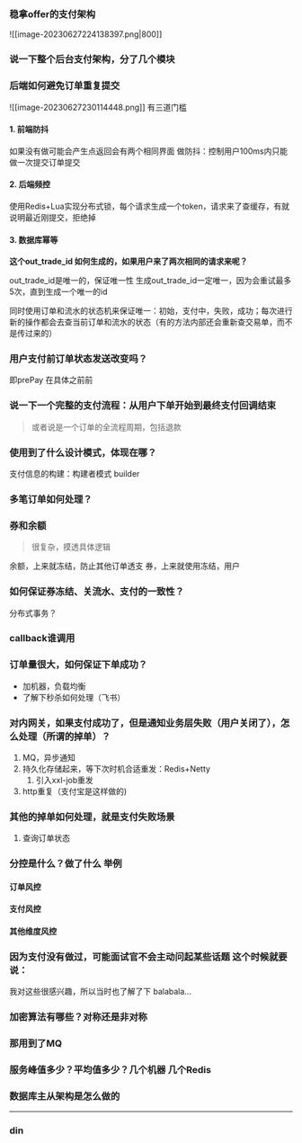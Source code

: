 ### 稳拿offer的支付架构
![[image-20230627224138397.png|800]]

### 说一下整个后台支付架构，分了几个模块

### 后端如何避免订单重复提交
![[image-20230627230114448.png]]
有三道门槛
#### 1. 前端防抖
如果没有做可能会产生点返回会有两个相同界面
做防抖：控制用户100ms内只能做一次提交订单提交
#### 2. 后端频控
使用Redis+Lua实现分布式锁，每个请求生成一个token，请求来了查缓存，有就说明最近刚提交，拒绝掉
#### 3. 数据库幂等
**这个out_trade_id 如何生成的，如果用户来了两次相同的请求来呢？**

out_trade_id是唯一的，保证唯一性
生成out_trade_id一定唯一，因为会重试最多5次，直到生成一个唯一的id

同时使用订单和流水的状态机来保证唯一：初始，支付中，失败，成功；每次进行新的操作都会去查当前订单和流水的状态（有的方法内部还会重新查交易单，而不是传过来的）

### 用户支付前订单状态发送改变吗？
即prePay 在具体之前前

### 说一下一个完整的支付流程：从用户下单开始到最终支付回调结束
> 或者说是一个订单的全流程周期，包括退款

### 使用到了什么设计模式，体现在哪？
支付信息的构建：构建者模式 builder

### 多笔订单如何处理？

### 券和余额
> 很复杂，摸透具体逻辑

余额，上来就冻结，防止其他订单透支
券，上来就使用冻结，用户
### 如何保证券冻结、关流水、支付的一致性？
分布式事务？


### callback谁调用

### 订单量很大，如何保证下单成功？
- 加机器，负载均衡
- 了解下秒杀如何处理（飞书）

### 对内网关，如果支付成功了，但是通知业务层失败（用户关闭了），怎么处理（所谓的掉单）？
1. MQ，异步通知
2. 持久化存储起来，等下次时机合适重发：Redis+Netty
	1. 引入xxl-job重发
3. http重复（支付宝是这样做的)

### 其他的掉单如何处理，就是支付失败场景
1. 查询订单状态


### 分控是什么？做了什么 举例
#### 订单风控

#### 支付风控

#### 其他维度风控
### 因为支付没有做过，可能面试官不会主动问起某些话题 这个时候就要说：
我对这些很感兴趣，所以当时也了解了下 balabala...

### 加密算法有哪些？对称还是非对称

### 那用到了MQ

### 服务峰值多少？平均值多少？几个机器 几个Redis


### 数据库主从架构是怎么做的

---
### din
